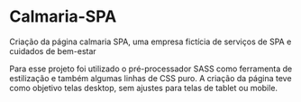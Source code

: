 # Calmaria-SPA
Criação da página calmaria SPA, uma empresa fictícia de serviços de SPA e cuidados de bem-estar

Para esse projeto foi utilizado o pré-processador SASS como ferramenta de estilização e também algumas linhas de CSS puro. A criação da página teve como objetivo telas desktop, sem ajustes para telas de tablet ou mobile.
